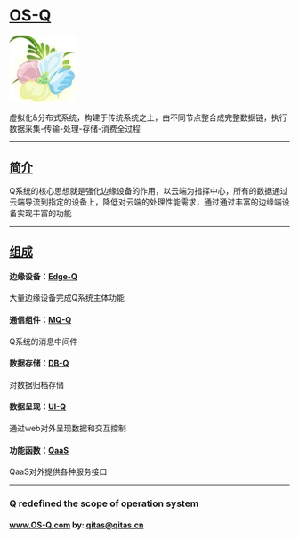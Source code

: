 ﻿# [OS-Q](https://github.com/OS-Q/OS-Q) 

[![sites](OS-Q/OS-Q.png)](http://www.OS-Q.com)

虚拟化&分布式系统，构建于传统系统之上，由不同节点整合成完整数据链，执行数据采集-传输-处理-存储-消费全过程

---

## [简介](https://github.com/OS-Q/OS-Q/wiki/home) 

Q系统的核心思想就是强化边缘设备的作用，以云端为指挥中心，所有的数据通过云端导流到指定的设备上，降低对云端的处理性能需求，通过通过丰富的边缘端设备实现丰富的功能

---

## [组成](https://github.com/OS-Q/OS-Q/wiki/index) 

#### 边缘设备：[Edge-Q](https://github.com/OS-Q/Edge-Q)

大量边缘设备完成Q系统主体功能

#### 通信组件：[MQ-Q](https://github.com/OS-Q/MQ-Q)

Q系统的消息中间件

#### 数据存储：[DB-Q](https://github.com/OS-Q/DB-Q)

对数据归档存储

#### 数据呈现：[UI-Q](https://github.com/OS-Q/UI-Q)

通过web对外呈现数据和交互控制

#### 功能函数：[QaaS](https://github.com/OS-Q/QaaS)

QaaS对外提供各种服务接口


---

###  Q redefined the scope of operation system

####  www.OS-Q.com   by:   qitas@qitas.cn
